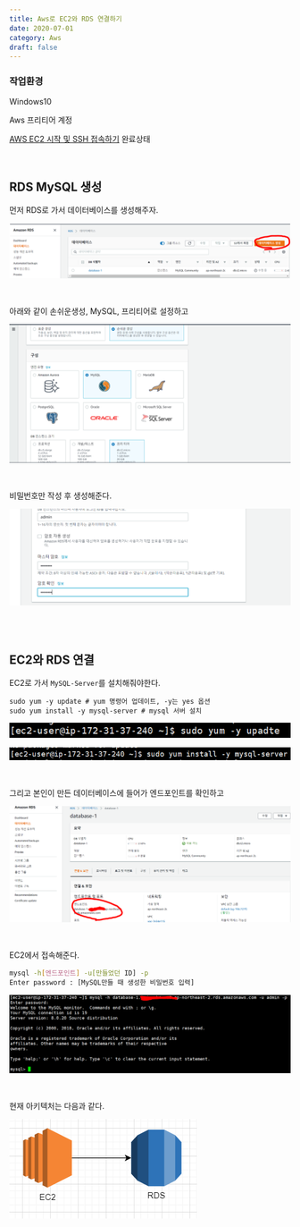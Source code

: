 ```yaml
---
title: Aws로 EC2와 RDS 연결하기
date: 2020-07-01
category: Aws
draft: false
---
```


### 작업환경

Windows10

Aws 프리티어 계정

[AWS EC2 시작 및 SSH 접속하기](https://jeonghoon.netlify.app/AWS/Aws/markdown/) 완료상태

<br/>

## RDS MySQL 생성

먼저 RDS로 가서 데이터베이스를 생성해주자.

![image-20201004233910431](aws_rds_connect.assets/image-20201004233910431.png)

<br/>

아래와 같이 손쉬운생성, MySQL, 프리티어로 설정하고

![image-20201004233711790](aws_rds_connect.assets/image-20201004233711790.png)

<br/>

비밀번호만 작성 후 생성해준다.

![image-20201004233757741](aws_rds_connect.assets/image-20201004233757741.png)

<br/>

<br/>

## EC2와 RDS 연결

EC2로 가서 `MySQL-Server`를 설치해줘야한다.

```
sudo yum -y update # yum 명령어 업데이트, -y는 yes 옵션
sudo yum install -y mysql-server # mysql 서버 설치
```



![image-20201004234538611](aws_rds_connect.assets/image-20201004234538611.png)

![image-20201004234606476](aws_rds_connect.assets/image-20201004234606476.png)

<br/>

그리고 본인이 만든 데이터베이스에 들어가 엔드포인트를 확인하고

![image-20201004234501857](aws_rds_connect.assets/image-20201004234501857.png)

<br/>

EC2에서 접속해준다.

```sh
mysql -h[엔드포인트] -u[만들었던 ID] -p
Enter password : [MySQL만들 때 생성한 비밀번호 입력]
```

![image-20201004234918437](aws_rds_connect.assets/image-20201004234918437.png)

<br/>

현재 아키텍처는 다음과 같다.

![image-20201004235018195](aws_rds_connect.assets/image-20201004235018195.png)